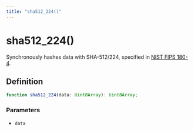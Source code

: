 ```yaml
---
title: "sha512_224()"
---
```


# sha512_224()

Synchronously hashes data with SHA-512/224, specified in [NIST FIPS 180-4](https://nvlpubs.nist.gov/nistpubs/FIPS/NIST.FIPS.180-4.pdf).

## Definition

```ts
function sha512_224(data: Uint8Array): Uint8Array;
```

### Parameters

- `data`
